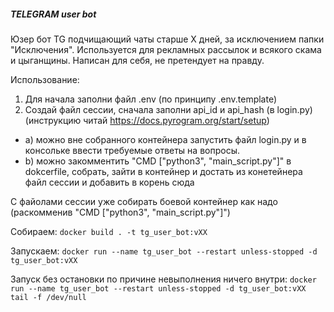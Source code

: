 ##### TELEGRAM user bot



Юзер бот TG подчищающий чаты старше X дней, за исключением папки "Исключения". Используется для рекламных рассылок и всякого скама и цыганщины. 
Написан для себя, не претендует на правду.

Использование:
1) Для начала заполни файл .env (по принципу .env.template)
2) Создай файл сессии, сначала заполни api_id и api_hash (в login.py) (инструкцию читай https://docs.pyrogram.org/start/setup)
- a) можно вне собранного контейнера запустить файл login.py и в консольке ввести требуемые ответы на вопросы. 
- b) можно закомментить "CMD ["python3", "main_script.py"]" в dokcerfile, собрать, зайти в контейнер и достать из конетейнера файл сессии и добавить в корень сюда 

С файолами сессии уже собирать боевой контейнер как надо (раскомменив "CMD ["python3", "main_script.py"]")



Собираем:
``` docker build . -t tg_user_bot:vXX ```
 
 Запускаем:
 ```docker run --name tg_user_bot --restart unless-stopped -d tg_user_bot:vXX```

Запуск без остановки по причине невыполнения ничего внутри:
```docker run --name tg_user_bot --restart unless-stopped -d tg_user_bot:vXX tail -f /dev/null```

